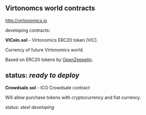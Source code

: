 
## Virtonomcs world contracts

http://virtonomics.io

developing contracts:

**VICoin.sol** - Virtonomics ERC20 token (VIC).

Currency of future Virtonomics world.

Based on ERC20 tokens by [OpenZeppelin](https://github.com/OpenZeppelin/zeppelin-solidity).

status: _ready to deploy_
---
**Crowdsale.sol** - ICO Crowdsale contract

Will allow purchase tokens with cryptocurrency and fiat currency.

status: _steel developing_
